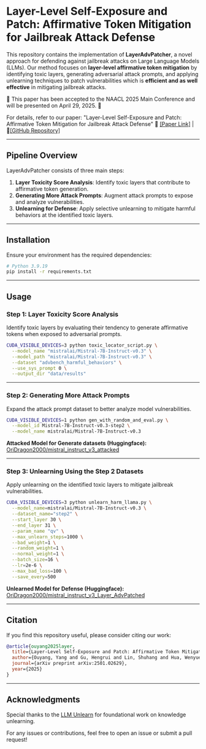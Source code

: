 # **Layer-Level Self-Exposure and Patch: Affirmative Token Mitigation for Jailbreak Attack Defense**  

This repository contains the implementation of **LayerAdvPatcher**, a novel approach for defending against jailbreak attacks on Large Language Models (LLMs). Our method focuses on **layer-level affirmative token mitigation** by identifying toxic layers, generating adversarial attack prompts, and applying unlearning techniques to patch vulnerabilities which is **efficient and as well effective** in mitigating jailbreak attacks.

📢 This paper has been accepted to the NAACL 2025 Main Conference and will be presented on April 29, 2025. 🎉

For details, refer to our paper:
"Layer-Level Self-Exposure and Patch: Affirmative Token Mitigation for Jailbreak Attack Defense"
📄 [[Paper Link]](https://arxiv.org/abs/2501.02629) | 🔗[[GitHub Repository]](https://github.com/oyy2000/LayerAdvPatcher)

---

## **Pipeline Overview**
LayerAdvPatcher consists of three main steps:

1. **Layer Toxicity Score Analysis**: Identify toxic layers that contribute to affirmative token generation.
2. **Generating More Attack Prompts**: Augment attack prompts to expose and analyze vulnerabilities.
3. **Unlearning for Defense**: Apply selective unlearning to mitigate harmful behaviors at the identified toxic layers.

---

## **Installation**
Ensure your environment has the required dependencies:
```sh
# Python 3.9.19
pip install -r requirements.txt
```

---

## **Usage**
### **Step 1: Layer Toxicity Score Analysis**  
Identify toxic layers by evaluating their tendency to generate affirmative tokens when exposed to adversarial prompts.

```sh
CUDA_VISIBLE_DEVICES=3 python toxic_locator_script.py \
  --model_name "mistralai/Mistral-7B-Instruct-v0.3" \
  --model_path "mistralai/Mistral-7B-Instruct-v0.3" \
  --dataset "advbench_harmful_behaviors" \
  --use_sys_prompt 0 \
  --output_dir "data/results"
```

---

### **Step 2: Generating More Attack Prompts**  
Expand the attack prompt dataset to better analyze model vulnerabilities.

```sh
CUDA_VISIBLE_DEVICES=1 python gen_with_random_and_eval.py \
  --model_id Mistral-7B-Instruct-v0.3-step2 \
  --model_name mistralai/Mistral-7B-Instruct-v0.3
```
**Attacked Model for Generate datasets (Huggingface):** [OriDragon2000/mistral_instruct_v3_attacked](https://huggingface.co/OriDragon2000/mistral_instruct_v3_attacked)

---

### **Step 3: Unlearning Using the Step 2 Datasets**  
Apply unlearning on the identified toxic layers to mitigate jailbreak vulnerabilities.

```sh
CUDA_VISIBLE_DEVICES=3 python unlearn_harm_llama.py \
  --model_name=mistralai/Mistral-7B-Instruct-v0.3 \
  --dataset_name="step2" \
  --start_layer 30 \
  --end_layer 31 \
  --param_name "qv" \
  --max_unlearn_steps=1000 \
  --bad_weight=1 \
  --random_weight=1 \
  --normal_weight=1 \
  --batch_size=16 \
  --lr=2e-6 \
  --max_bad_loss=100 \
  --save_every=500
```
**Unlearned Model for Defense (Huggingface):** [OriDragon2000/mistral_instruct_v3_Layer_AdvPatched](https://huggingface.co/OriDragon2000/mistral_instruct_v3_Layer_AdvPatched)

---

## **Citation**
If you find this repository useful, please consider citing our work:
```bibtex
@article{ouyang2025layer,
  title={Layer-Level Self-Exposure and Patch: Affirmative Token Mitigation for Jailbreak Attack Defense},
  author={Ouyang, Yang and Gu, Hengrui and Lin, Shuhang and Hua, Wenyue and Peng, Jie and Kailkhura, Bhavya and Chen, Tianlong and Zhou, Kaixiong},
  journal={arXiv preprint arXiv:2501.02629},
  year={2025}
}
```

---

## **Acknowledgments**
Special thanks to the [LLM Unlearn](https://github.com/kevinyaobytedance/llm_unlearn) for foundational work on knowledge unlearning.

For any issues or contributions, feel free to open an issue or submit a pull request!


